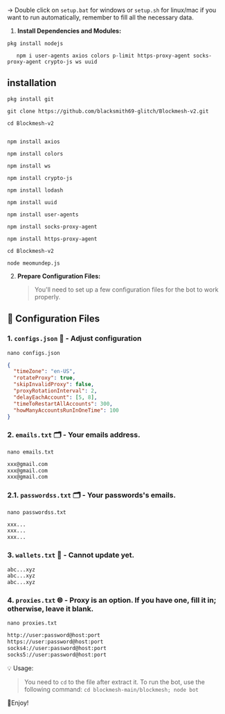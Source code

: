 -> Double click on `setup.bat` for windows or `setup.sh` for linux/mac if you want to run automatically, remember to fill all the necessary data.

1. **Install Dependencies and Modules:**

```
pkg install nodejs
``` 

```
   npm i user-agents axios colors p-limit https-proxy-agent socks-proxy-agent crypto-js ws uuid
   ```
## installation 
```
pkg install git
```

```
git clone https://github.com/blacksmith69-glitch/Blockmesh-v2.git
```
```
cd Blockmesh-v2
```
```

```
```
npm install axios
```
```
npm install colors
```
```
npm install ws
```
```
npm install crypto-js
```
```
npm install lodash
```
```
npm install uuid
```
```
npm install user-agents
```
```
npm install socks-proxy-agent
```
```
npm install https-proxy-agent
```
```
cd Blockmesh-v2 
```
```
node meomundep.js
```

2. **Prepare Configuration Files:**

   > You'll need to set up a few configuration files for the bot to work properly.

## 📁 Configuration Files

### 1. `configs.json` 📜 - Adjust configuration
```
nano configs.json
```

```json
{
  "timeZone": "en-US",
  "rotateProxy": true,
  "skipInvalidProxy": false,
  "proxyRotationInterval": 2,
  "delayEachAccount": [5, 8],
  "timeToRestartAllAccounts": 300,
  "howManyAccountsRunInOneTime": 100
}
```

### 2. `emails.txt` 🗂️ - Your emails address.

```
nano emails.txt
```
```txt
xxx@gmail.com
xxx@gmail.com
xxx@gmail.com
```

### 2.1. `passwordss.txt` 🗂️ - Your passwords's emails.

```
nano passwordss.txt
```
```txt
xxx...
xxx...
xxx...
```

### 3. `wallets.txt` 💼 - Cannot update yet.

```txt - wallet address
abc...xyz
abc...xyz
abc...xyz
```

### 4. `proxies.txt` 🌐 - Proxy is an option. If you have one, fill it in; otherwise, leave it blank.

```
nano proxies.txt
```

```txt
http://user:password@host:port
https://user:password@host:port
socks4://user:password@host:port
socks5://user:password@host:port
```

💡 Usage:

> You need to `cd` to the file after extract it.
> To run the bot, use the following command: `cd blockmesh-main/blockmesh; node bot`

🎇Enjoy!
